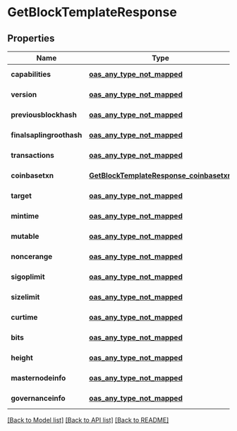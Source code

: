 # GetBlockTemplateResponse
## Properties

| Name | Type | Description | Notes |
|------------ | ------------- | ------------- | -------------|
| **capabilities** | [**oas_any_type_not_mapped**](.md) |  | [default to null] |
| **version** | [**oas_any_type_not_mapped**](.md) |  | [default to null] |
| **previousblockhash** | [**oas_any_type_not_mapped**](.md) |  | [default to null] |
| **finalsaplingroothash** | [**oas_any_type_not_mapped**](.md) |  | [default to null] |
| **transactions** | [**oas_any_type_not_mapped**](.md) |  | [default to null] |
| **coinbasetxn** | [**GetBlockTemplateResponse_coinbasetxn**](GetBlockTemplateResponse_coinbasetxn.md) |  | [default to null] |
| **target** | [**oas_any_type_not_mapped**](.md) |  | [default to null] |
| **mintime** | [**oas_any_type_not_mapped**](.md) |  | [default to null] |
| **mutable** | [**oas_any_type_not_mapped**](.md) |  | [default to null] |
| **noncerange** | [**oas_any_type_not_mapped**](.md) |  | [default to null] |
| **sigoplimit** | [**oas_any_type_not_mapped**](.md) |  | [default to null] |
| **sizelimit** | [**oas_any_type_not_mapped**](.md) |  | [default to null] |
| **curtime** | [**oas_any_type_not_mapped**](.md) |  | [default to null] |
| **bits** | [**oas_any_type_not_mapped**](.md) |  | [default to null] |
| **height** | [**oas_any_type_not_mapped**](.md) |  | [default to null] |
| **masternodeinfo** | [**oas_any_type_not_mapped**](.md) |  | [default to null] |
| **governanceinfo** | [**oas_any_type_not_mapped**](.md) |  | [default to null] |

[[Back to Model list]](../README.md#documentation-for-models) [[Back to API list]](../README.md#documentation-for-api-endpoints) [[Back to README]](../README.md)

